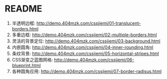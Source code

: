 # README

1. 半透明边框: http://demo.404mzk.com/cssjiemi/01-translucent-borders.html
2. 多重边框: http://demo.404mzk.com/cssjiemi/02-multiple-borders.html
3. 灵活的背景定位: http://demo.404mzk.com/cssjiemi/03-background.html
4. 内嵌圆角: http://demo.404mzk.com/cssjiemi/04-inner-rounding.html
5. 条纹背景: http://demo.404mzk.com/cssjiemi/05-horizontal-stripes.html
6. CSS渐变之蓝图网格: http://demo.404mzk.com/cssjiemi/06-blueprint.html
7. 各种圆角应用: http://demo.404mzk.com/cssjiemi/07-border-radisus.html